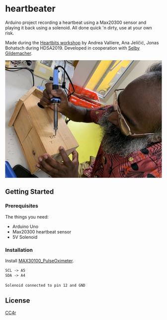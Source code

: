 # heartbeater

Arduino project recording a heartbeat using a Max20300 sensor and playing it back using a solenoid.
All done quick 'n dirty, use at your own risk.

Made during the [Heartbits workshop](https://hackersanddesigners.nl/s/Summer_Academy_2019/p/Heart_bits) by Andrea Valliere, Ana Jeličić, Jonas Bohatsch during HDSA2019. Developed in cooperation with [Selby Gildemacher](https://www.piek.com).

![Selby making the case for the heartbeater](IMG_2340.jpeg "Selby making the case for the heartbeater")

## Getting Started

### Prerequisites

The things you need:

* Arduino Uno
* Max20300 heartbeat sensor
* 5V Solenoid

### Installation

Install [MAX30100_PulseOximeter](https://github.com/oxullo/Arduino-MAX30100).

```
SCL -> A5
SDA -> A4

Solenoid connected to pin 12 and GND
```


## License

[CC4r](https://constantvzw.org/wefts/cc4r.en.html)


